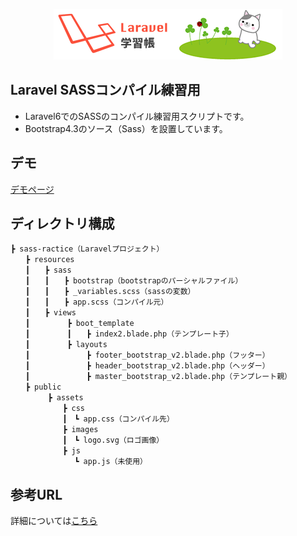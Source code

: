 <p align="center"><img src="https://raw.githubusercontent.com/honjou/docker_practice/images/logo.png"></p>

## Laravel SASSコンパイル練習用

- Laravel6でのSASSのコンパイル練習用スクリプトです。
- Bootstrap4.3のソース（Sass）を設置しています。

## デモ

[デモページ](http://18.176.27.75/bootstrap-tmp-v2/)

## ディレクトリ構成

```
┣ sass-ractice（Laravelプロジェクト）
　　┣ resources
　　┃　　┣ sass
　　┃　　┃　　┣ bootstrap（bootstrapのパーシャルファイル）
　　┃　　┃　　┣ _variables.scss（sassの変数）
　　┃　　┃　　┣ app.scss（コンパイル元）
　　┃　　┣ views
　　┃　　　　　┣ boot_template
　　┃　　　　　┃　　┣ index2.blade.php（テンプレート子）
　　┃　　　　　┣ layouts
　　┃　　　　　　　 ┣ footer_bootstrap_v2.blade.php（フッター）
　　┃　　　　　　　 ┣ header_bootstrap_v2.blade.php（ヘッダー）
　　┃　　　　　　　 ┣ master_bootstrap_v2.blade.php（テンプレート親）
　　┣ public　
　　　　　┣ assets
　　　　　　　┣ css
　　　　　　　┃　┗ app.css（コンパイル先）
　　　　　　　┣ images
　　　　　　　┃　┗ logo.svg（ロゴ画像）
　　　　　　　┣ js
　　　　　　　　 ┗ app.js（未使用）
```

## 参考URL

詳細については[こちら](https://laraweb.net/environment/7907/)
